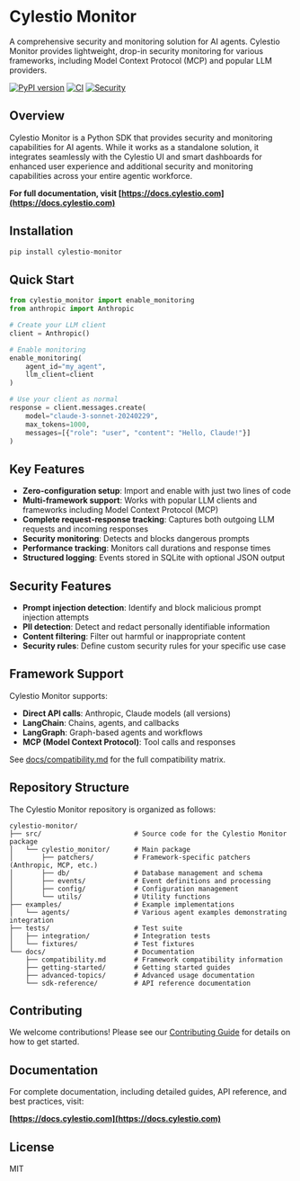 # Cylestio Monitor

A comprehensive security and monitoring solution for AI agents. Cylestio Monitor provides lightweight, drop-in security monitoring for various frameworks, including Model Context Protocol (MCP) and popular LLM providers.

[![PyPI version](https://badge.fury.io/py/cylestio-monitor.svg)](https://badge.fury.io/py/cylestio-monitor)
[![CI](https://github.com/cylestio/cylestio-monitor/actions/workflows/ci.yml/badge.svg)](https://github.com/cylestio/cylestio-monitor/actions/workflows/ci.yml)
[![Security](https://github.com/cylestio/cylestio-monitor/actions/workflows/security.yml/badge.svg)](https://github.com/cylestio/cylestio-monitor/actions/workflows/security.yml)

## Overview

Cylestio Monitor is a Python SDK that provides security and monitoring capabilities for AI agents. While it works as a standalone solution, it integrates seamlessly with the Cylestio UI and smart dashboards for enhanced user experience and additional security and monitoring capabilities across your entire agentic workforce.

**For full documentation, visit [https://docs.cylestio.com](https://docs.cylestio.com)**

## Installation

```bash
pip install cylestio-monitor
```

## Quick Start

```python
from cylestio_monitor import enable_monitoring
from anthropic import Anthropic

# Create your LLM client
client = Anthropic()

# Enable monitoring
enable_monitoring(
    agent_id="my_agent",
    llm_client=client
)

# Use your client as normal
response = client.messages.create(
    model="claude-3-sonnet-20240229",
    max_tokens=1000,
    messages=[{"role": "user", "content": "Hello, Claude!"}]
)
```

## Key Features

- **Zero-configuration setup**: Import and enable with just two lines of code
- **Multi-framework support**: Works with popular LLM clients and frameworks including Model Context Protocol (MCP)
- **Complete request-response tracking**: Captures both outgoing LLM requests and incoming responses 
- **Security monitoring**: Detects and blocks dangerous prompts
- **Performance tracking**: Monitors call durations and response times
- **Structured logging**: Events stored in SQLite with optional JSON output

## Security Features

- **Prompt injection detection**: Identify and block malicious prompt injection attempts
- **PII detection**: Detect and redact personally identifiable information
- **Content filtering**: Filter out harmful or inappropriate content
- **Security rules**: Define custom security rules for your specific use case

## Framework Support

Cylestio Monitor supports:

- **Direct API calls**: Anthropic, Claude models (all versions)
- **LangChain**: Chains, agents, and callbacks
- **LangGraph**: Graph-based agents and workflows 
- **MCP (Model Context Protocol)**: Tool calls and responses

See [docs/compatibility.md](docs/compatibility.md) for the full compatibility matrix.

## Repository Structure

The Cylestio Monitor repository is organized as follows:

```
cylestio-monitor/
├── src/                       # Source code for the Cylestio Monitor package
│   └── cylestio_monitor/      # Main package
│       ├── patchers/          # Framework-specific patchers (Anthropic, MCP, etc.)
│       ├── db/                # Database management and schema
│       ├── events/            # Event definitions and processing
│       ├── config/            # Configuration management
│       └── utils/             # Utility functions
├── examples/                  # Example implementations
│   └── agents/                # Various agent examples demonstrating integration
├── tests/                     # Test suite
│   ├── integration/           # Integration tests
│   └── fixtures/              # Test fixtures
└── docs/                      # Documentation
    ├── compatibility.md       # Framework compatibility information
    ├── getting-started/       # Getting started guides
    ├── advanced-topics/       # Advanced usage documentation
    └── sdk-reference/         # API reference documentation
```

## Contributing

We welcome contributions! Please see our [Contributing Guide](CONTRIBUTING.md) for details on how to get started.

## Documentation

For complete documentation, including detailed guides, API reference, and best practices, visit:

**[https://docs.cylestio.com](https://docs.cylestio.com)**

## License

MIT

